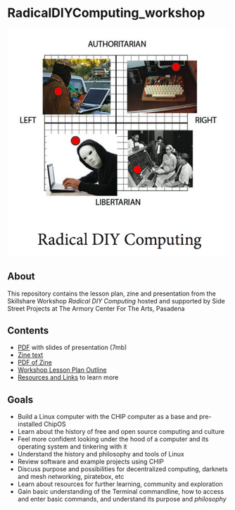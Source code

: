 # RadicalDIYComputing_workshop

![](images/radical_diy_computing_workshop_meme_image.png)

## About

This repository contains the lesson plan, zine and presentation from the Skillshare Workshop *Radical DIY Computing* hosted and supported by Side Street Projects at The Armory Center For The Arts, Pasadena

## Contents
* [PDF](https://github.com/lee2sman/RadicalDIYComputing_workshop/blob/master/radical_computing_presentation_ver1.pdf) with slides of presentation (7mb)
* [Zine text](https://github.com/lee2sman/RadicalDIYComputing_workshop/blob/master/RadicalComputing_zine_text.md)
* [PDF of Zine ](https://github.com/lee2sman/RadicalDIYComputing_workshop/blob/master/workshop%20zine%20C2.pdf)
* [Workshop Lesson Plan Outline](https://github.com/lee2sman/RadicalDIYComputing_workshop/blob/master/WorkshopLessonPlan.md)
* [Resources and Links](https://github.com/lee2sman/RadicalDIYComputing_workshop/blob/master/Resources.md) to learn more

## Goals
* Build a Linux computer with the CHIP computer as a base and pre-installed ChipOS
* Learn about the history of free and open source computing and culture
* Feel more confident looking under the hood of a computer and its operating system and tinkering with it
* Understand the history and philosophy and tools of Linux
* Review software and example projects using CHIP
* Discuss purpose and possibilities for decentralized computing, darknets and mesh networking, piratebox, etc
* Learn about resources for further learning, community and exploration
* Gain basic understanding of the Terminal commandline, how to access and enter basic commands, and understand its purpose and *philosophy*

